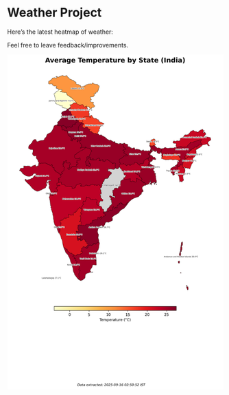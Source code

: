 # Weather Project

Here’s the latest heatmap of weather:

Feel free to leave feedback/improvements.

![India Heatmap](docs/assets/india_heatmap.png?v=C88336)
